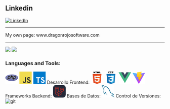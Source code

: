 <h2>Linkedin</h2>

[![LinkedIn][2.2]][2]

[2.2]: https://s4.uupload.ir/files/linkedin_amwn.png

[2]: https://www.linkedin.com/in/marcos-gonzalez-72ba84257/


<hr>
My own page:
www.dragonrojosoftware.com
<hr>


<div>
    <img height="180em" src="https://github-readme-stats-sigma-five.vercel.app/api?username=Marcos7485&show_icons=true&theme=highcontrast&include_all_commits=true&count_private=true"/>
    <img height="180em" src="https://github-readme-stats-sigma-five.vercel.app/api/top-langs/?username=Marcos7485&layout=compact&langs_count=16&theme=highcontrast"/>
</div>
<h3 align="left">Languages and Tools:</h3>
<img src="https://raw.githubusercontent.com/devicons/devicon/master/icons/php/php-original.svg" alt="php" width="40" height="40"/>
<img src="https://raw.githubusercontent.com/devicons/devicon/master/icons/javascript/javascript-original.svg" alt="javascript" width="40" height="40"/>
<img src="https://raw.githubusercontent.com/devicons/devicon/master/icons/typescript/typescript-original.svg" alt="typescript" width="40" height="40"/>
Desarrollo Frontend:
<img src="https://raw.githubusercontent.com/devicons/devicon/master/icons/html5/html5-original-wordmark.svg" alt="html5" width="40" height="40"/>
<img src="https://raw.githubusercontent.com/devicons/devicon/master/icons/css3/css3-original-wordmark.svg" alt="css3" width="40" height="40"/>
<img src="https://raw.githubusercontent.com/devicons/devicon/master/icons/vuejs/vuejs-original.svg" alt="vuejs" width="40" height="40"/>
<img src="https://raw.githubusercontent.com/devicons/devicon/master/icons/vitejs/vitejs-original.svg" alt="vite" width="40" height="40"/>
Frameworks Backend:
<img src="https://raw.githubusercontent.com/tandpfun/skill-icons/main/icons/Laravel-Dark.svg" alt="laravel" width="40" height="40"/>
Bases de Datos:
<img src="https://raw.githubusercontent.com/devicons/devicon/master/icons/mysql/mysql-original.svg" alt="mysql" width="40" height="40"/>
Control de Versiones:
<img src="https://www.vectorlogo.zone/logos/git-scm/git-scm-icon.svg" alt="git" width="40" height="40"/>


